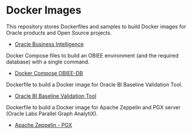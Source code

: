 # Docker Images

This repository stores Dockerfiles and samples to build Docker images for Oracle products and Open Source projects.

 - [Oracle Business Intelligence](./OracleBIEE)

Docker Compose files to build an OBIEE environment (and the required database) with a single command.

 - [Docker Compose OBIEE-DB](./Compose%20OBIEE-DB)

Dockerfile to build a Docker image for Oracle BI Baseline Validation Tool.

 - [Oracle BI Baseline Validation Tool](./OracleBI-BVT)

Dockerfile to build a Docker image for Apache Zeppelin and PGX server (Oracle Labs Parallel Graph AnalytiX).

 - [Apache Zeppelin - PGX](./Zeppelin-PGX)
